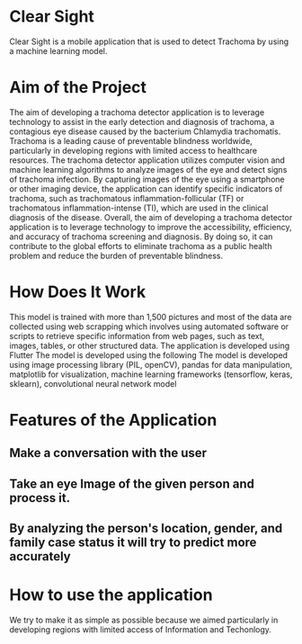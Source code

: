 # Clear Sight
Clear Sight is a mobile application that is used to detect Trachoma by using a machine learning model.

# Aim of the Project
The aim of developing a trachoma detector application is to leverage technology to assist in the early detection and diagnosis of trachoma, a contagious eye disease caused by the bacterium Chlamydia trachomatis. Trachoma is a leading cause of preventable blindness worldwide, particularly in developing regions with limited access to healthcare resources.
The trachoma detector application utilizes computer vision and machine learning algorithms to analyze images of the eye and detect signs of trachoma infection. By capturing images of the eye using a smartphone or other imaging device, the application can identify specific indicators of trachoma, such as trachomatous inflammation-follicular (TF) or trachomatous inflammation-intense (TI), which are used in the clinical diagnosis of the disease.
Overall, the aim of developing a trachoma detector application is to leverage technology to improve the accessibility, efficiency, and accuracy of trachoma screening and diagnosis. By doing so, it can contribute to the global efforts to eliminate trachoma as a public health problem and reduce the burden of preventable blindness.

# How Does It Work
This model is trained with more than 1,500 pictures and most of the data are collected using web scrapping which involves using automated software or scripts to retrieve specific information from web pages, such as text, images, tables, or other structured data.
The application is developed using Flutter 
The model is developed using the following The model is developed using image processing library (PIL, openCV), pandas for data manipulation, matplotlib for visualization, machine learning frameworks (tensorflow, keras, sklearn), convolutional neural network model 


# Features of the Application
## Make a conversation with the user 
## Take an eye Image of the given person and process it. 
## By analyzing the person's location, gender, and family case status it will try to predict more accurately 

# How to use the application 
We try to make it as simple as possible because we aimed particularly in developing regions with limited access of Information and Techonlogy.

